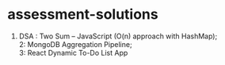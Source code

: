 # assessment-solutions
1. DSA : Two Sum – JavaScript (O(n) approach with HashMap);  
2: MongoDB Aggregation Pipeline;  
3: React Dynamic To-Do List App
